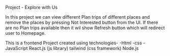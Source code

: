 Project - Explore with Us

In this project we can view different Plan trips of different places and remove the places by pressing Not Interested 
button from the UI.
If there are no Plan trips available then it wil show Refresh button which will redirect user to Homepage.

This is a frontend Project created using technologies-
-Html
-css
-JavaScript
React.js (js library)
tailwind (css framework)
Node.js

